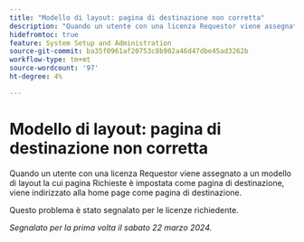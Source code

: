 ```yaml
---
title: "Modello di layout: pagina di destinazione non corretta"
description: "Quando un utente con una licenza Requestor viene assegnato a un modello di layout la cui pagina Richieste è impostata come pagina di destinazione, viene indirizzato alla home page come pagina di destinazione."
hidefromtoc: true
feature: System Setup and Administration
source-git-commit: ba35f0961af20753c8b902a46d47dbe45ad3262b
workflow-type: tm+mt
source-wordcount: '97'
ht-degree: 4%

---
```



# Modello di layout: pagina di destinazione non corretta

Quando un utente con una licenza Requestor viene assegnato a un modello di layout la cui pagina Richieste è impostata come pagina di destinazione, viene indirizzato alla home page come pagina di destinazione.

Questo problema è stato segnalato per le licenze richiedente.

_Segnalato per la prima volta il sabato 22 marzo 2024._

